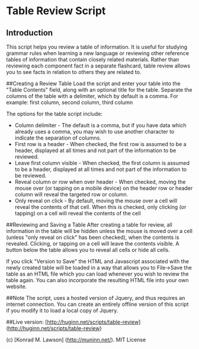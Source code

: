 # Table Review Script

## Introduction
This script helps you review a table of information. It is useful for studying grammar rules when learning a new language or reviewing other reference tables of information that contain closely related materials. Rather than reviewing each component fact in a separate flashcard, table review allows you to see facts in relation to others they are related to. 

##Creating a Review Table
Load the script and enter your table into the "Table Contents" field, along with an optional title for the table. Separate the columns of the table with a delimiter, which by default is a comma. For example:
    first column, second column, third column

The options for the table script include:

* Column delimiter - The default is a comma, but if you have data which already uses a comma, you may wish to use another character to indicate the separation of columns.
* First row is a header - When checked, the first row is assumed to be a header, displayed at all times and not part of the information to be reviewed.
* Leave first column visible - When checked, the first column is assumed to be a header, displayed at all times and not part of the information to be reviewed.
* Reveal column or row when over header - When checked, moving the mouse over (or tapping on a mobile device) on the header row or header column will reveal the targeted row or column.
* Only reveal on click - By default, moving the mouse over a cell will reveal the contents of that cell. When this is checked, only clicking (or tapping) on a cell will reveal the contents of the cell

##Reviewing and Saving a Table
After creating a table for review, all information in the table will be hidden unless the mouse is moved over a cell (unless "only reveal on click" has been checked), when the contents is revealed. Clicking, or tapping on a cell will leave the contents visible. A button below the table allows you to reveal all cells or hide all cells. 

If you click "Version to Save" the HTML and Javascript associated with the newly created table will be loaded in a way that allows you to File->Save the table as an HTML file which you can load whenever you wish to review the table again. You can also incorporate the resulting HTML file into your own website. 

##Note
The script, uses a hosted version of Jquery, and thus requires an internet connection. You can create an entirely offline version of this script if you modify it to load a local copy of Jquery. 

##Live version:
[http://huginn.net/scripts/table-review] (http://huginn.net/scripts/table-review)

(c) [Konrad M. Lawson] (http://muninn.net/). MIT License